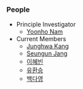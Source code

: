 ### People
- Principle Investigator
    - [Yoonho Nam]()
- Current Members
    - [Junghwa Kang]()
    - [Seungun Jang]()
    - [이혜빈]()
    - [유환승]()
    - [백다영]()
